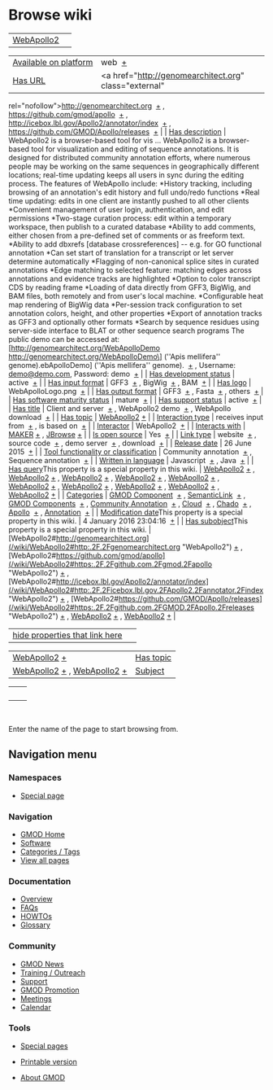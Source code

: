 



<span id="top"></span>




# <span dir="auto">Browse wiki</span>






|                                             |     |
|---------------------------------------------|-----|
| [WebApollo2](/wiki/WebApollo2 "WebApollo2") |     |

|  |  |
|----|----|
| [Available on platform](/wiki/Property%3AAvailable_on_platform "Property:Available on platform") | <span class="smwb-value">web  <span class="smwsearch">[+](/wiki/Special%3ASearchByProperty/Available-20on-20platform/web "Special%3ASearchByProperty/Available-20on-20platform/web")</span></span> |
| [Has URL](/wiki/Property%3AHas_URL "Property:Has URL") | <span class="smwb-value"><a href="http://genomearchitect.org" class="external"
rel="nofollow">http://genomearchitect.org</a>  <span class="smwsearch">[+](/wiki/Special%3ASearchByProperty/Has-20URL/http%3A-2F-2Fgenomearchitect.org "Special%3ASearchByProperty/Has-20URL/http%3A-2F-2Fgenomearchitect.org")</span></span> , <span class="smwb-value"><a href="https://github.com/gmod/apollo" class="external"
rel="nofollow">https://github.com/gmod/apollo</a>  <span class="smwsearch">[+](/wiki/Special%3ASearchByProperty/Has-20URL/https%3A-2F-2Fgithub.com-2Fgmod-2Fapollo "Special%3ASearchByProperty/Has-20URL/https%3A-2F-2Fgithub.com-2Fgmod-2Fapollo")</span></span> , <span class="smwb-value"><a href="http://icebox.lbl.gov/Apollo2/annotator/index" class="external"
rel="nofollow">http://icebox.lbl.gov/Apollo2/annotator/index</a>  <span class="smwsearch">[+](/wiki/Special%3ASearchByProperty/Has-20URL/http%3A-2F-2Ficebox.lbl.gov-2FApollo2-2Fannotator-2Findex "Special%3ASearchByProperty/Has-20URL/http%3A-2F-2Ficebox.lbl.gov-2FApollo2-2Fannotator-2Findex")</span></span> , <span class="smwb-value"><a href="https://github.com/GMOD/Apollo/releases" class="external"
rel="nofollow">https://github.com/GMOD/Apollo/releases</a>  <span class="smwsearch">[+](/wiki/Special%3ASearchByProperty/Has-20URL/https%3A-2F-2Fgithub.com-2FGMOD-2FApollo-2Freleases "Special%3ASearchByProperty/Has-20URL/https%3A-2F-2Fgithub.com-2FGMOD-2FApollo-2Freleases")</span></span> |
| [Has description](/wiki/Property%3AHas_description "Property:Has description") | <span class="smwb-value">WebApollo2 is a browser-based tool for vis<span class="smw-highlighter" data-type="2" state="persistent" data-title="Information"><span class="smwtext"> … </span><span class="smwttcontent">WebApollo2 is a browser-based tool for visualization and editing of sequence annotations. It is designed for distributed community annotation efforts, where numerous people may be working on the same sequences in geographically different locations; real-time updating keeps all users in sync during the editing process. The features of WebApollo include: \*History tracking, including browsing of an annotation's edit history and full undo/redo functions \*Real time updating: edits in one client are instantly pushed to all other clients \*Convenient management of user login, authentication, and edit permissions \*Two-stage curation process: edit within a temporary workspace, then publish to a curated database \*Ability to add comments, either chosen from a pre-defined set of comments or as freeform text. \*Ability to add dbxrefs \[database crossreferences\] -- e.g. for GO functional annotation \*Can set start of translation for a transcript or let server determine automatically \*Flagging of non-canonical splice sites in curated annotations \*Edge matching to selected feature: matching edges across annotations and evidence tracks are highlighted \*Option to color transcript CDS by reading frame \*Loading of data directly from GFF3, BigWig, and BAM files, both remotely and from user's local machine. \*Configurable heat map rendering of BigWig data \*Per-session track configuration to set annotation colors, height, and other properties \*Export of annotation tracks as GFF3 and optionally other formats \*Search by sequence residues using server-side interface to BLAT or other sequence search programs The public demo can be accessed at: \[http://genomearchitect.org/WebApolloDemo http://genomearchitect.org/WebApolloDemo\] (''Apis mellifera'' genome).</span></span>ebApolloDemo\] (''Apis mellifera'' genome).  <span class="smwsearch">[+](/mediawiki/index.php?title=Special%3ASearchByProperty&x=Has-20description%2FWebApollo2-20is-20a-20browser-2Dbased-20tool-20for-20visualization-20and-20editing-20of-20sequence-20annotations.-20It-20is-20designed-20for-20distributed-20community-20annotation-20efforts%2C-20where-20numerous-20people-20may-20be-20working-20on-20the-20same-20sequences-20in-20geographically-20different-20locations%3B-20real-2Dtime-20updating-20keeps-20all-20users-20in-20sync-20during-20the-20editing-20process.-0A-0AThe-20features-20of-20WebApollo-20include%3A-0A-0A%2AHistory-20tracking%2C-20including-20browsing-20of-20an-20annotation%27s-20edit-20history-20and-20full-20undo-2Fredo-20functions-0A%2AReal-20time-20updating%3A-20edits-20in-20one-20client-20are-20instantly-20pushed-20to-20all-20other-20clients-0A%2AConvenient-20management-20of-20user-20login%2C-20authentication%2C-20and-20edit-20permissions-0A%2ATwo-2Dstage-20curation-20process%3A-20edit-20within-20a-20temporary-20workspace%2C-20then-20publish-20to-20a-20curated-20database-0A%2AAbility-20to-20add-20comments%2C-20either-20chosen-20from-20a-20pre-2Ddefined-20set-20of-20comments-20or-20as-20freeform-20text.-0A%2AAbility-20to-20add-20dbxrefs-20-5Bdatabase-20crossreferences-5D-20-2D-2D-20e.g.-20for-20GO-20functional-20annotation-0A%2ACan-20set-20start-20of-20translation-20for-20a-20transcript-20or-20let-20server-20determine-20automatically-0A%2AFlagging-20of-20non-2Dcanonical-20splice-20sites-20in-20curated-20annotations-0A%2AEdge-20matching-20to-20selected-20feature%3A-20matching-20edges-20across-20annotations-20and-20evidence-20tracks-20are-20highlighted-0A%2AOption-20to-20color-20transcript-20CDS-20by-20reading-20frame-0A%2ALoading-20of-20data-20directly-20from-20GFF3%2C-20BigWig%2C-20and-20BAM-20files%2C-20both-20remotely-20and-20from-20user%27s-20local-20machine.-0A%2AConfigurable-20heat-20map-20rendering-20of-20BigWig-20data-0A%2APer-2Dsession-20track-20configuration-20to-20set-20annotation-20colors%2C-20height%2C-20and-20other-20properties-0A%2AExport-20of-20annotation-20tracks-20as-20GFF3-20and-20optionally-20other-20formats-0A%2ASearch-20by-20sequence-20residues-20using-20server-2Dside-20interface-20to-20BLAT-20or-20other-20sequence-20search-20programs-0A-0AThe-20public-20demo-20can-20be-20accessed-20at%3A-20-5Bhttp%3A-2F-2Fgenomearchitect.org-2FWebApolloDemo-20http%3A-2F-2Fgenomearchitect.org-2FWebApolloDemo-5D-20%28-27-27Apis-20mellifera-27-27-20genome%29. "Special%3ASearchByProperty")</span></span> , <span class="smwb-value">Username: demo@demo.com, Password: demo  <span class="smwsearch">[+](/wiki/Special%3ASearchByProperty/Has-20description/Username:-20demo@demo.com,-20Password:-20demo "Special%3ASearchByProperty/Has-20description/Username:-20demo@demo.com,-20Password:-20demo")</span></span> |
| [Has development status](/wiki/Property%3AHas_development_status "Property:Has development status") | <span class="smwb-value">active  <span class="smwsearch">[+](/wiki/Special%3ASearchByProperty/Has-20development-20status/active "Special%3ASearchByProperty/Has-20development-20status/active")</span></span> |
| [Has input format](/wiki/Property%3AHas_input_format "Property:Has input format") | <span class="smwb-value">GFF3  <span class="smwsearch">[+](/wiki/Special%3ASearchByProperty/Has-20input-20format/GFF3 "Special%3ASearchByProperty/Has-20input-20format/GFF3")</span></span> , <span class="smwb-value">BigWig  <span class="smwsearch">[+](/wiki/Special%3ASearchByProperty/Has-20input-20format/BigWig "Special%3ASearchByProperty/Has-20input-20format/BigWig")</span></span> , <span class="smwb-value">BAM  <span class="smwsearch">[+](/wiki/Special%3ASearchByProperty/Has-20input-20format/BAM "Special%3ASearchByProperty/Has-20input-20format/BAM")</span></span> |
| [Has logo](/wiki/Property%3AHas_logo "Property:Has logo") | <span class="smwb-value">WebApolloLogo.png  <span class="smwsearch">[+](/wiki/Special%3ASearchByProperty/Has-20logo/WebApolloLogo.png "Special%3ASearchByProperty/Has-20logo/WebApolloLogo.png")</span></span> |
| [Has output format](/wiki/Property%3AHas_output_format "Property:Has output format") | <span class="smwb-value">GFF3  <span class="smwsearch">[+](/wiki/Special%3ASearchByProperty/Has-20output-20format/GFF3 "Special%3ASearchByProperty/Has-20output-20format/GFF3")</span></span> , <span class="smwb-value">Fasta  <span class="smwsearch">[+](/wiki/Special%3ASearchByProperty/Has-20output-20format/Fasta "Special%3ASearchByProperty/Has-20output-20format/Fasta")</span></span> , <span class="smwb-value">others  <span class="smwsearch">[+](/wiki/Special%3ASearchByProperty/Has-20output-20format/others "Special%3ASearchByProperty/Has-20output-20format/others")</span></span> |
| [Has software maturity status](/wiki/Property%3AHas_software_maturity_status "Property:Has software maturity status") | <span class="smwb-value">mature  <span class="smwsearch">[+](/wiki/Special%3ASearchByProperty/Has-20software-20maturity-20status/mature "Special%3ASearchByProperty/Has-20software-20maturity-20status/mature")</span></span> |
| [Has support status](/wiki/Property%3AHas_support_status "Property:Has support status") | <span class="smwb-value">active  <span class="smwsearch">[+](/wiki/Special%3ASearchByProperty/Has-20support-20status/active "Special%3ASearchByProperty/Has-20support-20status/active")</span></span> |
| [Has title](/wiki/Property%3AHas_title "Property:Has title") | <span class="smwb-value">Client and server  <span class="smwsearch">[+](/wiki/Special%3ASearchByProperty/Has-20title/Client-20and-20server "Special%3ASearchByProperty/Has-20title/Client-20and-20server")</span></span> , <span class="smwb-value">WebApollo2 demo  <span class="smwsearch">[+](/wiki/Special%3ASearchByProperty/Has-20title/WebApollo2-20demo "Special%3ASearchByProperty/Has-20title/WebApollo2-20demo")</span></span> , <span class="smwb-value">WebApollo download  <span class="smwsearch">[+](/wiki/Special%3ASearchByProperty/Has-20title/WebApollo-20download "Special%3ASearchByProperty/Has-20title/WebApollo-20download")</span></span> |
| [Has topic](/wiki/Property%3AHas_topic "Property:Has topic") | <span class="smwb-value">[WebApollo2](/wiki/WebApollo2 "WebApollo2") <span class="smwbrowse">[+](/wiki/Special%3ABrowse/WebApollo2 "Special%3ABrowse/WebApollo2")</span></span> |
| [Interaction type](/wiki/Property%3AInteraction_type "Property:Interaction type") | <span class="smwb-value">receives input from  <span class="smwsearch">[+](/wiki/Special%3ASearchByProperty/Interaction-20type/receives-20input-20from "Special%3ASearchByProperty/Interaction-20type/receives-20input-20from")</span></span> , <span class="smwb-value">is based on  <span class="smwsearch">[+](/wiki/Special%3ASearchByProperty/Interaction-20type/is-20based-20on "Special%3ASearchByProperty/Interaction-20type/is-20based-20on")</span></span> |
| <a
href="/mediawiki/index.php?title=Property:Interactor&amp;action=edit&amp;redlink=1"
class="new"
title="Property:Interactor (page does not exist)">Interactor</a> | <span class="smwb-value">WebApollo2  <span class="smwsearch">[+](/wiki/Special%3ASearchByProperty/Interactor/WebApollo2 "Special%3ASearchByProperty/Interactor/WebApollo2")</span></span> |
| [Interacts with](/wiki/Property%3AInteracts_with "Property:Interacts with") | <span class="smwb-value">[MAKER](/wiki/MAKER "MAKER") <span class="smwbrowse">[+](/wiki/Special%3ABrowse/MAKER "Special%3ABrowse/MAKER")</span></span> , <span class="smwb-value">[JBrowse](/wiki/JBrowse "JBrowse") <span class="smwbrowse">[+](/wiki/Special%3ABrowse/JBrowse "Special%3ABrowse/JBrowse")</span></span> |
| [Is open source](/wiki/Property%3AIs_open_source "Property:Is open source") | <span class="smwb-value">Yes  <span class="smwsearch">[+](/wiki/Special%3ASearchByProperty/Is-20open-20source/Yes "Special%3ASearchByProperty/Is-20open-20source/Yes")</span></span> |
| [Link type](/wiki/Property%3ALink_type "Property:Link type") | <span class="smwb-value">website  <span class="smwsearch">[+](/wiki/Special%3ASearchByProperty/Link-20type/website "Special%3ASearchByProperty/Link-20type/website")</span></span> , <span class="smwb-value">source code  <span class="smwsearch">[+](/wiki/Special%3ASearchByProperty/Link-20type/source-20code "Special%3ASearchByProperty/Link-20type/source-20code")</span></span> , <span class="smwb-value">demo server  <span class="smwsearch">[+](/wiki/Special%3ASearchByProperty/Link-20type/demo-20server "Special%3ASearchByProperty/Link-20type/demo-20server")</span></span> , <span class="smwb-value">download  <span class="smwsearch">[+](/wiki/Special%3ASearchByProperty/Link-20type/download "Special%3ASearchByProperty/Link-20type/download")</span></span> |
| [Release date](/wiki/Property%3ARelease_date "Property:Release date") | <span class="smwb-value">26 June 2015  <span class="smwsearch">[+](/wiki/Special%3ASearchByProperty/Release-20date/26-20June-202015 "Special%3ASearchByProperty/Release-20date/26-20June-202015")</span></span> |
| [Tool functionality or classification](/wiki/Property%3ATool_functionality_or_classification "Property:Tool functionality or classification") | <span class="smwb-value">Community annotation  <span class="smwsearch">[+](/wiki/Special%3ASearchByProperty/Tool-20functionality-20or-20classification/Community-20annotation "Special%3ASearchByProperty/Tool-20functionality-20or-20classification/Community-20annotation")</span></span> , <span class="smwb-value">Sequence annotation  <span class="smwsearch">[+](/wiki/Special%3ASearchByProperty/Tool-20functionality-20or-20classification/Sequence-20annotation "Special%3ASearchByProperty/Tool-20functionality-20or-20classification/Sequence-20annotation")</span></span> |
| [Written in language](/wiki/Property%3AWritten_in_language "Property:Written in language") | <span class="smwb-value">Javascript  <span class="smwsearch">[+](/wiki/Special%3ASearchByProperty/Written-20in-20language/Javascript "Special%3ASearchByProperty/Written-20in-20language/Javascript")</span></span> , <span class="smwb-value">Java  <span class="smwsearch">[+](/wiki/Special%3ASearchByProperty/Written-20in-20language/Java "Special%3ASearchByProperty/Written-20in-20language/Java")</span></span> |
| <span class="smw-highlighter" data-type="1" state="inline" data-title="Property"><span class="smwbuiltin">[Has query](/wiki/Property:Has_query "Property:Has query")</span><span class="smwttcontent">This property is a special property in this wiki.</span></span> | <span class="smwb-value">[WebApollo2](/wiki/WebApollo2#_QUERYaf858bdcd44544784316c4f4fa505244 "WebApollo2") <span class="smwbrowse">[+](/wiki/Special%3ABrowse/WebApollo2-23_QUERYaf858bdcd44544784316c4f4fa505244 "Special%3ABrowse/WebApollo2-23 QUERYaf858bdcd44544784316c4f4fa505244")</span></span> , <span class="smwb-value">[WebApollo2](/wiki/WebApollo2#_QUERYa88f1a421c6cda2e520370fb0279263c "WebApollo2") <span class="smwbrowse">[+](/wiki/Special%3ABrowse/WebApollo2-23_QUERYa88f1a421c6cda2e520370fb0279263c "Special%3ABrowse/WebApollo2-23 QUERYa88f1a421c6cda2e520370fb0279263c")</span></span> , <span class="smwb-value">[WebApollo2](/wiki/WebApollo2#_QUERY24c1a1dd7d392cf25d87a99bf3497e54 "WebApollo2") <span class="smwbrowse">[+](/wiki/Special%3ABrowse/WebApollo2-23_QUERY24c1a1dd7d392cf25d87a99bf3497e54 "Special%3ABrowse/WebApollo2-23 QUERY24c1a1dd7d392cf25d87a99bf3497e54")</span></span> , <span class="smwb-value">[WebApollo2](/wiki/WebApollo2#_QUERY259981d33d1594d5e67691e25dda5e09 "WebApollo2") <span class="smwbrowse">[+](/wiki/Special%3ABrowse/WebApollo2-23_QUERY259981d33d1594d5e67691e25dda5e09 "Special%3ABrowse/WebApollo2-23 QUERY259981d33d1594d5e67691e25dda5e09")</span></span> , <span class="smwb-value">[WebApollo2](/wiki/WebApollo2#_QUERY53cbf5446aa0764a7dab2377b259749a "WebApollo2") <span class="smwbrowse">[+](/wiki/Special%3ABrowse/WebApollo2-23_QUERY53cbf5446aa0764a7dab2377b259749a "Special%3ABrowse/WebApollo2-23 QUERY53cbf5446aa0764a7dab2377b259749a")</span></span> , <span class="smwb-value">[WebApollo2](/wiki/WebApollo2#_QUERYcc455b3282ea99d20450e94037be09d2 "WebApollo2") <span class="smwbrowse">[+](/wiki/Special%3ABrowse/WebApollo2-23_QUERYcc455b3282ea99d20450e94037be09d2 "Special%3ABrowse/WebApollo2-23 QUERYcc455b3282ea99d20450e94037be09d2")</span></span> , <span class="smwb-value">[WebApollo2](/wiki/WebApollo2#_QUERYe9db68617f34d5412ef2c0e2773640e2 "WebApollo2") <span class="smwbrowse">[+](/wiki/Special%3ABrowse/WebApollo2-23_QUERYe9db68617f34d5412ef2c0e2773640e2 "Special%3ABrowse/WebApollo2-23 QUERYe9db68617f34d5412ef2c0e2773640e2")</span></span> , <span class="smwb-value">[WebApollo2](/wiki/WebApollo2#_QUERYa483a1287ae07f346f247f3d8c81fb60 "WebApollo2") <span class="smwbrowse">[+](/wiki/Special%3ABrowse/WebApollo2-23_QUERYa483a1287ae07f346f247f3d8c81fb60 "Special%3ABrowse/WebApollo2-23 QUERYa483a1287ae07f346f247f3d8c81fb60")</span></span> , <span class="smwb-value">[WebApollo2](/wiki/WebApollo2#_QUERY7638f131af9594806a3672e7b6e890bf "WebApollo2") <span class="smwbrowse">[+](/wiki/Special%3ABrowse/WebApollo2-23_QUERY7638f131af9594806a3672e7b6e890bf "Special%3ABrowse/WebApollo2-23 QUERY7638f131af9594806a3672e7b6e890bf")</span></span> , <span class="smwb-value">[WebApollo2](/wiki/WebApollo2#_QUERY04d72c09924dbf39ae25057a934a3452 "WebApollo2") <span class="smwbrowse">[+](/wiki/Special%3ABrowse/WebApollo2-23_QUERY04d72c09924dbf39ae25057a934a3452 "Special%3ABrowse/WebApollo2-23 QUERY04d72c09924dbf39ae25057a934a3452")</span></span> |
| [Categories](/wiki/Special%3ACategories "Special%3ACategories") | <span class="smwb-value">[GMOD Component](/wiki/Category%3AGMOD_Component "Category%3AGMOD Component")  <span class="smwsearch">[+](/wiki/Special%3ASearchByProperty/GMOD-20Component "Special%3ASearchByProperty/GMOD-20Component")</span></span> , <span class="smwb-value"><a
href="/mediawiki/index.php?title=Category%3ASemanticLink&amp;action=edit&amp;redlink=1"
class="new"
title="Category%3ASemanticLink (page does not exist)">SemanticLink</a>  <span class="smwsearch">[+](/wiki/Special%3ASearchByProperty/SemanticLink "Special%3ASearchByProperty/SemanticLink")</span></span> , <span class="smwb-value">[GMOD Components](/wiki/Category%3AGMOD_Components "Category%3AGMOD Components")  <span class="smwsearch">[+](/wiki/Special%3ASearchByProperty/GMOD-20Components "Special%3ASearchByProperty/GMOD-20Components")</span></span> , <span class="smwb-value">[Community Annotation](/wiki/Category%3ACommunity_Annotation "Category%3ACommunity Annotation")  <span class="smwsearch">[+](/wiki/Special%3ASearchByProperty/Community-20Annotation "Special%3ASearchByProperty/Community-20Annotation")</span></span> , <span class="smwb-value"><a
href="/mediawiki/index.php?title=Category%3ACloud&amp;action=edit&amp;redlink=1"
class="new" title="Category%3ACloud (page does not exist)">Cloud</a>  <span class="smwsearch">[+](/wiki/Special%3ASearchByProperty/Cloud "Special%3ASearchByProperty/Cloud")</span></span> , <span class="smwb-value">[Chado](/wiki/Category%3AChado "Category%3AChado")  <span class="smwsearch">[+](/wiki/Special%3ASearchByProperty/Chado "Special%3ASearchByProperty/Chado")</span></span> , <span class="smwb-value">[Apollo](/wiki/Category%3AApollo "Category%3AApollo")  <span class="smwsearch">[+](/wiki/Special%3ASearchByProperty/Apollo "Special%3ASearchByProperty/Apollo")</span></span> , <span class="smwb-value">[Annotation](/wiki/Category%3AAnnotation "Category%3AAnnotation")  <span class="smwsearch">[+](/wiki/Special%3ASearchByProperty/Annotation "Special%3ASearchByProperty/Annotation")</span></span> |
| <span class="smw-highlighter" data-type="1" state="inline" data-title="Property"><span class="smwbuiltin">[Modification date](/wiki/Property:Modification_date "Property:Modification date")</span><span class="smwttcontent">This property is a special property in this wiki.</span></span> | <span class="smwb-value">4 January 2016 23:04:16  <span class="smwsearch">[+](/wiki/Special%3ASearchByProperty/Modification-20date/4-20January-202016-2023:04:16 "Special%3ASearchByProperty/Modification-20date/4-20January-202016-2023:04:16")</span></span> |
| <span class="smw-highlighter" data-type="1" state="inline" data-title="Property"><span class="smwbuiltin">[Has subobject](/wiki/Property%3AHas_subobject "Property:Has subobject")</span><span class="smwttcontent">This property is a special property in this wiki.</span></span> | <span class="smwb-value">[WebApollo2#http://genomearchitect.org](/wiki/WebApollo2#http:.2F.2Fgenomearchitect.org "WebApollo2") <span class="smwbrowse">[+](/wiki/Special%3ABrowse/WebApollo2-23http%3A-2F-2Fgenomearchitect.org "Special%3ABrowse/WebApollo2-23http%3A-2F-2Fgenomearchitect.org")</span></span> , <span class="smwb-value">[WebApollo2#https://github.com/gmod/apollo](/wiki/WebApollo2#https:.2F.2Fgithub.com.2Fgmod.2Fapollo "WebApollo2") <span class="smwbrowse">[+](/wiki/Special%3ABrowse/WebApollo2-23https%3A-2F-2Fgithub.com-2Fgmod-2Fapollo "Special%3ABrowse/WebApollo2-23https%3A-2F-2Fgithub.com-2Fgmod-2Fapollo")</span></span> , <span class="smwb-value">[WebApollo2#http://icebox.lbl.gov/Apollo2/annotator/index](/wiki/WebApollo2#http:.2F.2Ficebox.lbl.gov.2FApollo2.2Fannotator.2Findex "WebApollo2") <span class="smwbrowse">[+](/wiki/Special%3ABrowse/WebApollo2-23http%3A-2F-2Ficebox.lbl.gov-2FApollo2-2Fannotator-2Findex "Special%3ABrowse/WebApollo2-23http%3A-2F-2Ficebox.lbl.gov-2FApollo2-2Fannotator-2Findex")</span></span> , <span class="smwb-value">[WebApollo2#https://github.com/GMOD/Apollo/releases](/wiki/WebApollo2#https:.2F.2Fgithub.com.2FGMOD.2FApollo.2Freleases "WebApollo2") <span class="smwbrowse">[+](/wiki/Special%3ABrowse/WebApollo2-23https%3A-2F-2Fgithub.com-2FGMOD-2FApollo-2Freleases "Special%3ABrowse/WebApollo2-23https%3A-2F-2Fgithub.com-2FGMOD-2FApollo-2Freleases")</span></span> , <span class="smwb-value">[WebApollo2](/wiki/WebApollo2#_7aa3d428be4e2b3632dc7e1d8733182f "WebApollo2") <span class="smwbrowse">[+](/wiki/Special%3ABrowse/WebApollo2-23_7aa3d428be4e2b3632dc7e1d8733182f "Special%3ABrowse/WebApollo2-23 7aa3d428be4e2b3632dc7e1d8733182f")</span></span> , <span class="smwb-value">[WebApollo2](/wiki/WebApollo2#_4c9d71480131ff10bde93a00dd874b38 "WebApollo2") <span class="smwbrowse">[+](/wiki/Special%3ABrowse/WebApollo2-23_4c9d71480131ff10bde93a00dd874b38 "Special%3ABrowse/WebApollo2-23 4c9d71480131ff10bde93a00dd874b38")</span></span> |

<span id="smw_browse_incoming"></span>

|  |  |
|----|----|
| [hide properties that link here](/mediawiki/index.php?title=Special:Browse&offset=0&dir=out&article=WebApollo2)  |  |

|  |  |
|----|----|
| <span class="smwb-ivalue">[WebApollo2](/wiki/WebApollo2 "WebApollo2") <span class="smwbrowse">[+](/wiki/Special%3ABrowse/WebApollo2 "Special%3ABrowse/WebApollo2")</span></span> | [Has topic](/wiki/Property%3AHas_topic "Property:Has topic") |
| <span class="smwb-ivalue">[WebApollo2](/wiki/WebApollo2#_7aa3d428be4e2b3632dc7e1d8733182f "WebApollo2") <span class="smwbrowse">[+](/wiki/Special%3ABrowse/WebApollo2-23_7aa3d428be4e2b3632dc7e1d8733182f "Special%3ABrowse/WebApollo2-23 7aa3d428be4e2b3632dc7e1d8733182f")</span></span> , <span class="smwb-ivalue">[WebApollo2](/wiki/WebApollo2#_4c9d71480131ff10bde93a00dd874b38 "WebApollo2") <span class="smwbrowse">[+](/wiki/Special%3ABrowse/WebApollo2-23_4c9d71480131ff10bde93a00dd874b38 "Special%3ABrowse/WebApollo2-23 4c9d71480131ff10bde93a00dd874b38")</span></span> | [Subject](/wiki/Property%3ASubject "Property%3ASubject") |

|     |     |
|-----|-----|
|     |     |

 

Enter the name of the page to start browsing from.  








## Navigation menu



### Namespaces

- <span id="ca-nstab-special">[Special
  page](/wiki/Special%3ABrowse/WebApollo2 "This is a special page, you cannot edit the page itself")</span>


### 






### Navigation



- <span id="n-GMOD-Home">[GMOD Home](/wiki/Main_Page)</span>
- <span id="n-Software">[Software](/wiki/GMOD_Components)</span>
- <span id="n-Categories-.2F-Tags">[Categories /
  Tags](/wiki/Categories)</span>
- <span id="n-View-all-pages">[View all
  pages](/wiki/Special:AllPages)</span>




### Documentation



- <span id="n-Overview">[Overview](/wiki/Overview)</span>
- <span id="n-FAQs">[FAQs](/wiki/Category%3AFAQ)</span>
- <span id="n-HOWTOs">[HOWTOs](/wiki/Category%3AHOWTO)</span>
- <span id="n-Glossary">[Glossary](/wiki/Glossary)</span>




### Community



- <span id="n-GMOD-News">[GMOD News](/wiki/GMOD_News)</span>
- <span id="n-Training-.2F-Outreach">[Training /
  Outreach](/wiki/Training_and_Outreach)</span>
- <span id="n-Support">[Support](/wiki/Support)</span>
- <span id="n-GMOD-Promotion">[GMOD
  Promotion](/wiki/GMOD_Promotion)</span>
- <span id="n-Meetings">[Meetings](/wiki/Meetings)</span>
- <span id="n-Calendar">[Calendar](/wiki/Calendar)</span>




### Tools



- <span id="t-specialpages"><a href="/wiki/Special%3ASpecialPages" accesskey="q"
  title="A list of all special pages [q]">Special pages</a></span>
- <span id="t-print"><a
  href="/mediawiki/index.php?title=Special%3ABrowse/WebApollo2&amp;printable=yes"
  rel="alternate" accesskey="p"
  title="Printable version of this page [p]">Printable version</a></span>





- <span id="footer-places-about">[About
  GMOD](/wiki/GMOD%3AAbout "GMOD%3AAbout")</span>

<!-- -->




